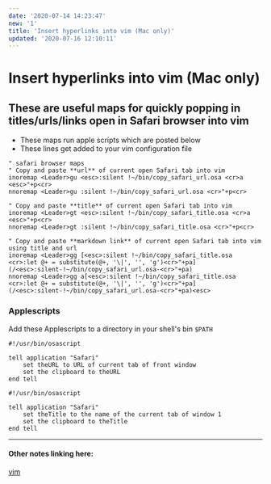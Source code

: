 ```yaml
---
date: '2020-07-14 14:23:47'
new: '1'
title: 'Insert hyperlinks into vim (Mac only)'
updated: '2020-07-16 12:10:11'
---
```

# Insert hyperlinks into vim (Mac only)

## These are useful maps for quickly popping in titles/urls/links open in Safari browser into vim

* These maps run apple scripts which are posted below
* These lines get added to your vim configuration file

```vim
" safari browser maps
" Copy and paste **url** of current open Safari tab into vim
inoremap <Leader>gu <esc>:silent !~/bin/copy_safari_url.osa <cr>a <esc>"+p<cr>
nnoremap <Leader>gu :silent !~/bin/copy_safari_url.osa <cr>"+p<cr>

" Copy and paste **title** of current open Safari tab into vim
inoremap <Leader>gt <esc>:silent !~/bin/copy_safari_title.osa <cr>a <esc>"+p<cr>
nnoremap <Leader>gt :silent !~/bin/copy_safari_title.osa <cr>"+p<cr>

" Copy and paste **markdown link** of current open Safari tab into vim using title and url
inoremap <Leader>gg [<esc>:silent !~/bin/copy_safari_title.osa <cr>:let @+ = substitute(@+, '\|', '', 'g')<cr>"+pa](/<esc>:silent-!~/bin/copy_safari_url.osa-<cr>"+pa)
nnoremap <Leader>gg a[<esc>:silent !~/bin/copy_safari_title.osa <cr>:let @+ = substitute(@+, '\|', '', 'g')<cr>"+pa](/<esc>:silent-!~/bin/copy_safari_url.osa-<cr>"+pa)<esc>
```

### Applescripts

Add these Applescripts to a directory in your shell's bin `$PATH`

```applescript
#!/usr/bin/osascript

tell application "Safari"
	set theURL to URL of current tab of front window
	set the clipboard to theURL
end tell
```

```applescript
#!/usr/bin/osascript

tell application "Safari"
	set theTitle to the name of the current tab of window 1
	set the clipboard to theTitle
end tell
```

---
#### Other notes linking here:

[vim](/vim)
